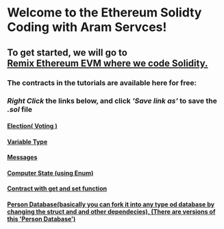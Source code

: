 # Welcome to the Ethereum Solidty Coding with Aram Servces!<br>
## To get started, we will go to <br>[Remix Ethereum EVM where we code Solidity.](remix.ethereuum.org)<br>

### The contracts in the tutorials are available here for free:<br>
### *Right Click* the links below, and click *'Save link as'* to save the *.sol* file
#### [Election( Voting )](https://tinyurl.com/votewithsolidity)<br>
#### [Variable Type](https://tinyurl.com/vartypesolidity)<br>
#### [Messages](https://tinyurl.com/messagesendrecievesol)<br>
#### [Computer State (using Enum)](https://tinyurl.com/computerstate)<br>
#### [Contract with get and set function](https://tinyurl.com/variablesol)<br>
#### [Person Database(basically you can fork it into any type od database by changing the struct and and other dependecies), (There are versions of this 'Person Database')](https://tinyurl.com/Person2520Databasesol)<br>
